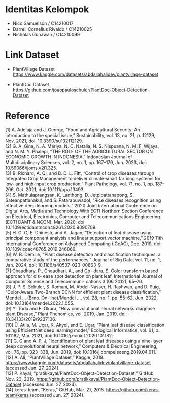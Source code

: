 # Identitas Kelompok
- Nico Samuelson / C14210017
- Darrell Cornelius Rivaldo / C14210025
- Nicholas Gunawan / C14210099

# Link Dataset
- PlantVillage Dataset  
https://www.kaggle.com/datasets/abdallahalidev/plantvillage-dataset

- PlantDoc Dataset  
https://github.com/joaopauloschuler/PlantDoc-Object-Detection-Dataset


# Reference
[1]	A. Adelaja and J. George, “Food and Agricultural Security: An introduction to the special issue,” Sustainability, vol. 13, no. 21, p. 12129, Nov. 2021, doi: 10.3390/su132112129.  
[2]	G. A. Gina, N. A. Mariya, N. C. Natalia, N. S. Nispuana, N. M. F. Wijaya, and N. M. Y. Phalepi, “THE ROLE OF THE AGRICULTURAL SECTOR ON ECONOMIC GROWTH IN INDONESIA,” Indonesian Journal of Multidisciplinary Sciences, vol. 2, no. 1, pp. 167–179, Jun. 2023, doi: 10.59066/ijoms.v2i1.325.  
[3]	B. Richard, A. Qi, and B. D. L. Fitt, “Control of crop diseases through Integrated Crop Management to deliver climate‐smart farming systems for low‐ and high‐input crop production,” Plant Pathology, vol. 71, no. 1, pp. 187–206, Oct. 2021, doi: 10.1111/ppa.13493.  
[4]	S. Mathulaprangsan, K. Lanthong, D. Jetpipattanapong, S. Sateanpattanakul, and S. Patarapuwadol, “Rice diseases recognition using effective deep learning models,” 2020 Joint International Conference on Digital Arts, Media and Technology With ECTI Northern Section Conference on Electrical, Electronics, Computer and Telecommunications Engineering (ECTI DAMT & NCON), Mar. 2020, doi: 10.1109/ectidamtncon48261.2020.9090709.  
[5]	H. G. C, E. Dhinesh, and A. Jagan, “Detection of leaf disease using principal component analysis and linear support vector machine,” 2019 11th International Conference on Advanced Computing (ICoAC), Dec. 2019, doi: 10.1109/icoac48765.2019.246866.  
[6]	W. B. Demilie, “Plant disease detection and classification techniques: a comparative study of the performances,” Journal of Big Data, vol. 11, no. 1, Jan. 2024, doi: 10.1186/s40537-023-00863-9.  
[7]	Chaudhary, P., Chaudhari, A., and Go- dara, S. Color transform based approach for dis- ease spot detection on plant leaf. International Journal of Computer Science and Telecommuni- cations 3 (06 2012), 65–70.  
[8]	J. P. S. Schuler, S. Romani, M. Abdel-Nasser, H. Rashwan, and D. Puig, “Color-Aware Two-Branch DCNN for efficient plant disease classification,” Mendel ... (Brno. On-line)/Mendel ..., vol. 28, no. 1, pp. 55–62, Jun. 2022, doi: 10.13164/mendel.2022.1.055.  
[9]	 Y. Toda and F. Okura, “How convolutional neural networks diagnose plant Disease,” Plant Phenomics, vol. 2019, Jan. 2019, doi: 10.34133/2019/9237136.  
[10]	Ü. Atila, M. Uçar, K. Akyol, and E. Uçar, “Plant leaf disease classification using EfficientNet deep learning model,” Ecological Informatics, vol. 61, p. 101182, Mar. 2021, doi: 10.1016/j.ecoinf.2020.101182.  
[11]	G. G and A. P. J, “Identification of plant leaf diseases using a nine-layer deep convolutional neural network,” Computers & Electrical Engineering, vol. 76, pp. 323–338, Jun. 2019, doi: 10.1016/j.compeleceng.2019.04.011.  
[12]	A. Ali, “PlantVillage Dataset,” Kaggle, 2019. https://www.kaggle.com/datasets/abdallahalidev/plantvillage-dataset (accessed Jun. 27, 2024).  
[13]	P. Kayal, “pratikkayal/PlantDoc-Object-Detection-Dataset,” GitHub, Nov. 23, 2019. https://github.com/pratikkayal/PlantDoc-Object-Detection-Dataset (accessed Jun. 27, 2024).  
[14]	keras-team, “Keras,” GitHub, Mar. 27, 2015. https://github.com/keras-team/keras (accessed Jun. 27, 2024).
